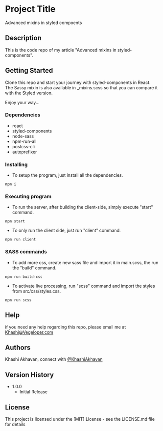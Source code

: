 # Project Title

Advanced mixins in styled compoents

## Description

This is the code repo of my article "Advanced mixins in styled-components". 


## Getting Started
Clone this repo and start your journey with styled-components in React. 
The Sassy mixin is also available in _mixins.scss so that you can compare it with the Styled version.

Enjoy your way...

### Dependencies

* react
* styled-components
* node-sass
* npm-run-all
* postcss-cli
* autoprefixer


### Installing
* To setup the program, just install all the dependencies.
```
npm i
```

### Executing program

* To run the server, after building the client-side, simply execute "start" command.
```
npm start
```
* To only run the client side, just run "client" command.
```
npm run client
```

### SASS commands
* To add more css, create new sass file and import it in main.scss, the run the "build" command.
```
npm run build-css
```

* To activate live processing, run "scss" command and import the styles from src/css/styles.css.
```
npm run scss
```

## Help

if you need any help regarding this repo, please email me at Khashi@Vegeloper.com

## Authors

Khashi Akhavan, connect with [@KhashiAkhavan](https://www.linkedin.com/in/khashi-akhavan)  

## Version History

* 1.0.0
    * Initial Release

## License

This project is licensed under the [MIT] License - see the LICENSE.md file for details
